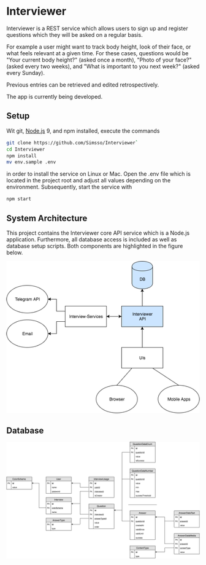 # Interviewer
Interviewer is a REST service which allows users to sign up and register questions which they will be asked on a regular basis. 

For example a user might want to track body height, look of their face, or what feels relevant at a given time. For these cases, questions would be "Your current body height?" (asked once a month), "Photo of your face?" (asked every two weeks), and "What is important to you next week?" (asked every Sunday).

Previous entries can be retrieved and edited retrospectively.

The app is currently being developed.

## Setup
Wit git, [Node.js](https://nodejs.org/) 9, and npm installed, execute the commands
```bash
git clone https://github.com/Simsso/Interviewer`
cd Interviewer
npm install
mv env.sample .env
```
in order to install the service on Linux or Mac. Open the .env file which is located in the project root and adjust all values depending on the environment. Subsequently, start the service with
```bash
npm start
```

## System Architecture
This project contains the Interviewer core API service which is a Node.js application. Furthermore, all database access is included as well as database setup scripts. Both components are highlighted in the figure below.

![System architecture visualization](documentation/system-architecture.png)

## Database
![Entity relationship model](documentation/entity-relationship-model.png)

